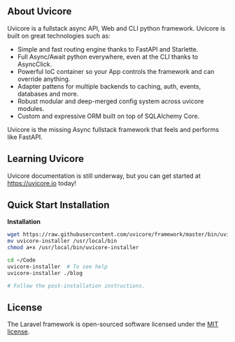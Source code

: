 ## About Uvicore

Uvicore is a fullstack async API, Web and CLI python framework.  Uvicore is built on great technologies such as:

- Simple and fast routing engine thanks to FastAPI and Starlette.
- Full Async/Await python everywhere, even at the CLI thanks to AsyncClick.
- Powerful IoC container so your App controls the framework and can override anything.
- Adapter pattens for multiple backends to caching, auth, events, databases and more.
- Robust modular and deep-merged config system across uvicore modules.
- Custom and expressive ORM built on top of SQLAlchemy Core.

Uvicore is the missing Async fullstack framework that feels and performs like FastAPI.



## Learning Uvicore

Uvicore documentation is still underway, but you can get started at https://uvicore.io today!


## Quick Start Installation

**Installation**
```bash
wget https://raw.githubusercontent.com/uvicore/framework/master/bin/uvicore-installer
mv uvicore-installer /usr/local/bin
chmod a+x /usr/local/bin/uvicore-installer

cd ~/Code
uvicore-installer  # To see help
uvicore-installer ./blog

# Follow the post-installation instructions.
```


## License

The Laravel framework is open-sourced software licensed under the [MIT license](https://opensource.org/licenses/MIT).
